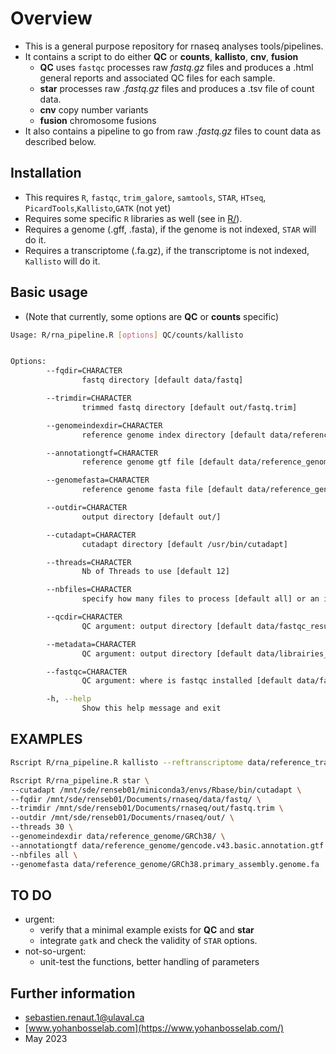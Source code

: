# Overview
 * This is a general purpose repository for rnaseq analyses tools/pipelines.
 * It contains a script to do either **QC** or **counts**, **kallisto**, **cnv**, **fusion**
   * **QC** uses `fastqc` processes raw *fastq.gz* files and produces a .html general reports and associated QC files for each sample.
   * **star** processes raw *.fastq.gz* files and produces a .tsv file of count data.
   * **cnv** copy number variants
   * **fusion**  chromosome fusions
 * It also contains a pipeline to go from raw *.fastq.gz* files to count data as described below.


## Installation
  * This requires `R`, `fastqc`, `trim_galore`, `samtools`, `STAR`, `HTseq`, `PicardTools`,`Kallisto`,`GATK` (not yet)
  * Requires some specific `R` libraries as well (see in [R/](R/)).
  * Requires a genome (.gff, .fasta), if the genome is not indexed, `STAR` will do it.
  * Requires a transcriptome (.fa.gz), if the transcriptome is not indexed, `Kallisto` will do it.


## Basic usage
  * (Note that currently, some options are **QC** or **counts** specific)
``` bash
Usage: R/rna_pipeline.R [options] QC/counts/kallisto


Options:
        --fqdir=CHARACTER
                fastq directory [default data/fastq]

        --trimdir=CHARACTER
                trimmed fastq directory [default out/fastq.trim]

        --genomeindexdir=CHARACTER
                reference genome index directory [default data/reference_genome/chr1_small_index]

        --annotationgtf=CHARACTER
                reference genome gtf file [default data/reference_genome/gencode.v43.primary_assembly.annotation_small.gtf]

        --genomefasta=CHARACTER
                reference genome fasta file [default data/reference_genome/chr1_small.fa]

        --outdir=CHARACTER
                output directory [default out/]

        --cutadapt=CHARACTER
                cutadapt directory [default /usr/bin/cutadapt]

        --threads=CHARACTER
                Nb of Threads to use [default 12]

        --nbfiles=CHARACTER
                specify how many files to process [default all] or an integer or two integers seperated by a comma (e.g. 2,4)

        --qcdir=CHARACTER
                QC argument: output directory [default data/fastqc_results]

        --metadata=CHARACTER
                QC argument: output directory [default data/librairies_1_a_70_et_RIN.xlsx]

        --fastqc=CHARACTER
                QC argument: where is fastqc installed [default data/fastqc]

        -h, --help
                Show this help message and exit

```

## EXAMPLES
``` bash
Rscript R/rna_pipeline.R kallisto --reftranscriptome data/reference_transcriptome/chr1.fasta.gz --quantdir out/kallisto --trimdir out/fastq.trim

Rscript R/rna_pipeline.R star \
--cutadapt /mnt/sde/renseb01/miniconda3/envs/Rbase/bin/cutadapt \
--fqdir /mnt/sde/renseb01/Documents/rnaseq/data/fastq/ \
--trimdir /mnt/sde/renseb01/Documents/rnaseq/out/fastq.trim \
--outdir /mnt/sde/renseb01/Documents/rnaseq/out/ \
--threads 30 \
--genomeindexdir data/reference_genome/GRCh38/ \
--annotationgtf data/reference_genome/gencode.v43.basic.annotation.gtf \
--nbfiles all \
--genomefasta data/reference_genome/GRCh38.primary_assembly.genome.fa

```
## TO DO 
  * urgent:
    * verify that a minimal example exists for **QC** and **star**
    * integrate `gatk` and check the validity of `STAR` options.
  * not-so-urgent:
    * unit-test the functions, better handling of parameters

    

## Further information
  * sebastien.renaut.1@ulaval.ca
  * [www.yohanbosselab.com](https://www.yohanbosselab.com/)
  * May 2023

